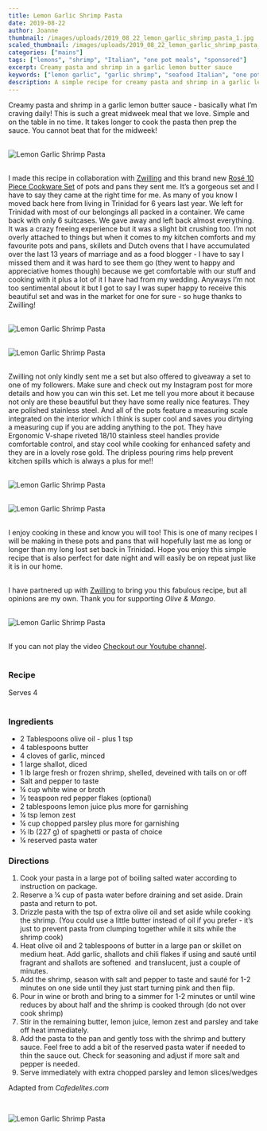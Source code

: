 ```yaml
---
title: Lemon Garlic Shrimp Pasta
date: 2019-08-22
author: Joanne
thumbnail: /images/uploads/2019_08_22_lemon_garlic_shrimp_pasta_1.jpg
scaled_thumbnail: /images/uploads/2019_08_22_lemon_garlic_shrimp_pasta_0.jpg
categories: ["mains"]
tags: ["lemons", "shrimp", "Italian", "one pot meals", "sponsored"]
excerpt: Creamy pasta and shrimp in a garlic lemon butter sauce
keywords: ["lemon garlic", "garlic shrimp", "seafood Italian", "one pot meals", "seafood pasta", "shrimp pasta"]
description: A simple recipe for creamy pasta and shrimp in a garlic lemon butter sauce 
---
```


Creamy pasta and shrimp in a garlic lemon butter sauce - basically what I’m craving daily!  This is such a great midweek meal that we love. Simple and on the table in no time. It takes longer to cook the pasta then prep the sauce. You cannot beat that for the midweek!
</br>
</br>

![Lemon Garlic Shrimp Pasta](/images/uploads/2019_08_22_lemon_garlic_shrimp_pasta_2.jpg)
</br>
</br>

I made this recipe in collaboration with <span class="highlight"><a rel="nofollow" href="https://www.zwilling.ca/zwilling-canada/">Zwilling</a></span> and this brand new <span class="highlight"><a rel="nofollow" href="https://www.zwilling.ca/product/new-zwilling-rose-10-piece-cookware-set/">Rosé 10 Piece Cookware Set</a></span> of pots and pans they sent me. It’s a gorgeous set and I have to say they came at the right time for me. As many of you know I moved back here from living in Trinidad for 6 years last year. We left for Trinidad with most of our belongings all packed in a container. We came back with only 6 suitcases. We gave away and left back almost everything. It was a crazy freeing experience but it was a slight bit crushing too. I’m not overly attached to things but when it comes to my kitchen comforts and my favourite pots and pans, skillets and Dutch ovens that I have accumulated over the last 13 years of marriage and as a food blogger - I have to say I missed them and it was hard to see them go (they went to happy and appreciative homes though) because we get comfortable with our stuff and cooking with it plus a lot of it I have had from my wedding. Anyways I’m not too sentimental about it but I got to say I was super happy to receive this beautiful set and was in the market for one for sure - so huge thanks to Zwilling! 
</br>
</br>

![Lemon Garlic Shrimp Pasta](/images/uploads/2019_08_22_lemon_garlic_shrimp_pasta_3.jpg)
</br>
</br>

![Lemon Garlic Shrimp Pasta](/images/uploads/2019_08_22_lemon_garlic_shrimp_pasta_4.jpg)
</br>
</br>

Zwilling not only kindly sent me a set but also offered to giveaway a set to one of my followers. Make sure and check out my Instagram post for more details and how you can win this set. Let me tell you more about it because not only are these beautiful but they have some really nice features. They are polished stainless steel. And all of the pots feature a measuring scale integrated on the interior which I think is super cool and saves you dirtying a measuring cup if you are adding anything to the pot. They have Ergonomic V-shape riveted 18/10 stainless steel handles provide comfortable control, and stay cool while cooking for enhanced safety and they are in a lovely rose gold. The dripless pouring rims help prevent kitchen spills which is always a plus for me!! 
</br>
</br>

![Lemon Garlic Shrimp Pasta](/images/uploads/2019_08_22_lemon_garlic_shrimp_pasta_5.jpg)
</br>
</br>

![Lemon Garlic Shrimp Pasta](/images/uploads/2019_08_22_lemon_garlic_shrimp_pasta_6.jpg)
</br>
</br>

I enjoy cooking in these and know you will too! This is one of many recipes I will be making in these pots and pans that will hopefully last me as long or longer than my long lost set back in Trinidad. Hope you enjoy this simple recipe that is also perfect for date night and will easily be on repeat just like it is in our home.
</br>
</br>

I have partnered up with <span class="highlight"><a rel="nofollow" href="https://www.zwilling.ca/zwilling-canada/">Zwilling</a></span> to bring you this fabulous recipe, but all opinions are my own. Thank you for supporting _Olive & Mango_.
</br>
</br>

![Lemon Garlic Shrimp Pasta](/images/uploads/2019_08_22_lemon_garlic_shrimp_pasta_7.jpg)
</br>
</br>
<div class="mv-video-target mv-video-id-nhaf0yh19gp8imjxm6cd" data-video-id="nhaf0yh19gp8imjxm6cd" data-volume="70" data-ratio="16:9"></div>If you can not play the video <span class="highlight"><a href="https://youtu.be/MqhJ74r5BUU">Checkout our Youtube channel</a></span>.
</br>
</br>

### Recipe
Serves 4
</br>
</br>

### Ingredients

* <span itemprop="ingredients">2 Tablespoons olive oil - plus 1 tsp </span>
* <span itemprop="ingredients">4 tablespoons butter</span>
* <span itemprop="ingredients">4 cloves of garlic, minced </span>
* <span itemprop="ingredients">1 large shallot, diced </span>
* <span itemprop="ingredients">1 lb large fresh or frozen shrimp, shelled, deveined with tails on or off</span>
* <span itemprop="ingredients">Salt and pepper to taste</span>
* <span itemprop="ingredients">&frac14; cup white wine or broth</span>
* <span itemprop="ingredients">&frac12; teaspoon red pepper flakes (optional)</span>
* <span itemprop="ingredients">2 tablespoons lemon juice plus more for garnishing </span>
* <span itemprop="ingredients">&frac14; tsp lemon zest </span>
* <span itemprop="ingredients">&frac14; cup chopped parsley plus more for garnishing </span>
* <span itemprop="ingredients">&frac12; lb (227 g) of spaghetti or pasta of choice </span>
* <span itemprop="ingredients">&frac14; reserved pasta water </span>


### Directions

1. Cook your pasta in a large pot of boiling salted water according to instruction on package. 
2. Reserve a &frac14; cup of pasta water before draining and set aside. Drain pasta and return to pot. 
3. Drizzle pasta with the tsp of extra olive oil and set aside while cooking the shrimp. (You could use a little butter instead of oil if you prefer - it’s just to prevent pasta from clumping together while it sits while the shrimp cook) 
4. Heat olive oil and 2 tablespoons of butter in a large pan or skillet on medium heat. Add garlic, shallots and chili flakes if using and sauté until fragrant and shallots are softened  and translucent, just a couple of minutes. 
5. Add the shrimp, season with salt and pepper to taste and sauté for 1-2 minutes on one side until they just start turning pink and then flip. 
6. Pour in wine or broth and bring to a simmer for 1-2 minutes or until wine reduces by about half and the shrimp is cooked through (do not over cook shrimp) 
7. Stir in the remaining butter, lemon juice, lemon zest and parsley and take off heat immediately.
8. Add the pasta to the pan and gently toss with the shrimp and buttery sauce. Feel free to add a bit of the reserved pasta water if needed to thin the sauce out. Check for seasoning and adjust if more salt and pepper is needed. 
9. Serve immediately with extra chopped parsley and lemon slices/wedges 

Adapted from _Cafedelites.com_

</br>

![Lemon Garlic Shrimp Pasta](/images/uploads/2019_08_22_lemon_garlic_shrimp_pasta_8.jpg)